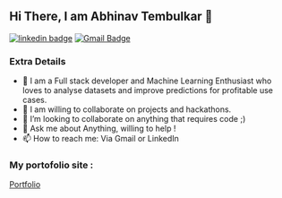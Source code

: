 ## Hi There, I am Abhinav Tembulkar 👋 

[![linkedin badge](https://img.shields.io/badge/abhinavtembulkar-30302f?style=flat&logo=linkedin)](https://www.linkedin.com/in/abhinav-tembulkar-12b665150/)
[![Gmail Badge](https://img.shields.io/badge/abhinavtembulkar-30302f?style=flat&logo=gmail)](mailto:abhinavtembulkar@gmail.com)

<!-- ![visitors](https://visitor-badge.laobi.icu/badge?page_id=AadumKhor.AadumKhor) -->
<!-- [![GitHub followers](https://img.shields.io/github/followers/AadumKhor.svg?style=social&label=Follow)](https://github.com/AadumKhor?tab=followers) -->

### Extra Details
- 🔭 I am a Full stack developer and Machine Learning Enthusiast who loves to analyse datasets and improve predictions for profitable use cases.
- 🌱 I am willing to collaborate on projects and hackathons.
- 👯 I’m looking to collaborate on anything that requires code ;)
- 💬 Ask me about Anything, willing to help !
- 📫 How to reach me: Via Gmail or LinkedIn

### My portofolio site :
<a href='https://abhinavtembulkar.github.io/Portfolio/'>Portfolio</a>

<!-- ![Aayush's GitHub Stats](https://github-readme-stats.vercel.app/api?username=AadumKhor&hide=[%22issues%22,%22contribs%22]&show_icons=true&title_color=fff&icon_color=79ff97&text_color=9f9f9f&bg_color=151515) -->
